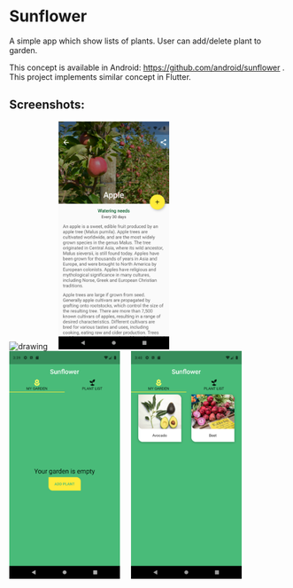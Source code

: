 # Sunflower

A simple app which show lists of plants. User can add/delete plant to garden.

This concept is available in Android: https://github.com/android/sunflower .<br/>This project implements similar concept in Flutter.

## Screenshots:
<img src="screenshots/plant_list.png" alt="drawing" width="200"/> &nbsp;&nbsp;&nbsp; <img src="screenshots/plant_description.png" alt="drawing" width="200"/> &nbsp;&nbsp;&nbsp; <img src="screenshots/my_garden.png" alt="drawing" width="200"/> &nbsp;&nbsp;&nbsp; <img src="screenshots/garden_non_empty.png" alt="drawing" width="200"/>
